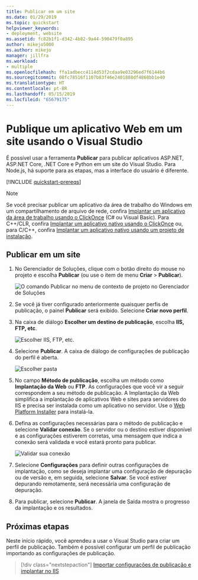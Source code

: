 ```yaml
---
title: Publicar em um site
ms.date: 01/29/2019
ms.topic: quickstart
helpviewer_keywords:
- deployment, website
ms.assetid: fc82b1f1-d342-4b82-9a44-590479f0a895
author: mikejo5000
ms.author: mikejo
manager: jillfra
ms.workload:
- multiple
ms.openlocfilehash: ffa1adbecc4114d53f2cdaa9e03296ed7f6144b6
ms.sourcegitcommit: 08fc78516f1107b83f46e2401888df4868bb1e40
ms.translationtype: HT
ms.contentlocale: pt-BR
ms.lasthandoff: 05/15/2019
ms.locfileid: "65679175"
---
```

# <a name="publish-a-web-app-to-a-web-site-using-visual-studio"></a>Publique um aplicativo Web em um site usando o Visual Studio

É possível usar a ferramenta **Publicar** para publicar aplicativos ASP.NET, ASP.NET Core, .NET Core e Python em um site do Visual Studio. Para Node.js, há suporte para as etapas, mas a interface do usuário é diferente.

[!INCLUDE [quickstart-prereqs](includes/quickstart-prereqs.md)]

> [!NOTE]
> Se você precisar publicar um aplicativo da área de trabalho do Windows em um compartilhamento de arquivo de rede, confira [Implantar um aplicativo da área de trabalho usando o ClickOnce](how-to-publish-a-clickonce-application-using-the-publish-wizard.md) (C# ou Visual Basic). Para C++/CLR, confira [Implantar um aplicativo nativo usando o ClickOnce](/cpp/ide/clickonce-deployment-for-visual-cpp-applications) ou, para C/C++, confira [Implantar um aplicativo nativo usando um projeto de instalação](/cpp/ide/walkthrough-deploying-a-visual-cpp-application-by-using-a-setup-project).

## <a name="publish-to-a-web-site"></a>Publicar em um site

1. No Gerenciador de Soluções, clique com o botão direito do mouse no projeto e escolha **Publicar** (ou use o item de menu **Criar** > **Publicar**).

    ![O comando Publicar no menu de contexto de projeto no Gerenciador de Soluções](../deployment/media/quickstart-publish.png "Escolha Publicar")

1. Se você já tiver configurado anteriormente quaisquer perfis de publicação, o painel **Publicar** será exibido. Selecione **Criar novo perfil**.

1. Na caixa de diálogo **Escolher um destino de publicação**, escolha **IIS, FTP, etc**.

    ![Escolher IIS, FTP, etc.](../deployment/media/quickstart-publish-iis-ftp.png "Escolher IIS, FTP, etc.")

1. Selecione **Publicar**. A caixa de diálogo de configurações de publicação do perfil é aberta.

    ![Escolher pasta](../deployment/media/quickstart-publish-settings-web.png "Escolher pasta")

1. No campo **Método de publicação**, escolha um método como **Implantação da Web** ou **FTP**. As configurações que você vir a seguir correspondem a seu método de publicação. A Implantação da Web simplifica a implantação de aplicativos Web e sites para servidores do IIS e precisa ser instalada como um aplicativo no servidor. Use o [Web Platform Installer](https://www.microsoft.com/web/downloads/platform.aspx) para instalá-la.

1. Defina as configurações necessárias para o método de publicação e selecione **Validar conexão**. Se o servidor ou o destino estiver disponível e as configurações estiverem corretas, uma mensagem que indica a conexão será validada e você estará pronto para publicar.

    ![Validar sua conexão](../deployment/media/quickstart-publish-web-deploy.png "Validar sua conexão")

1. Selecione **Configurações** para definir outras configurações de implantação, como se deseja implantar uma configuração de depuração ou de versão e, em seguida, selecione **Salvar**. Se você estiver depurando remotamente, será necessária uma configuração de depuração.

1. Para publicar, selecione **Publicar**. A janela de Saída mostra o progresso da implantação e os resultados.

## <a name="next-steps"></a>Próximas etapas

Neste início rápido, você aprendeu a usar o Visual Studio para criar um perfil de publicação. Também é possível configurar um perfil de publicação importando as configurações de publicação.

> [!div class="nextstepaction"]
> [Importar configurações de publicação e implantar no IIS](tutorial-import-publish-settings-iis.md)

